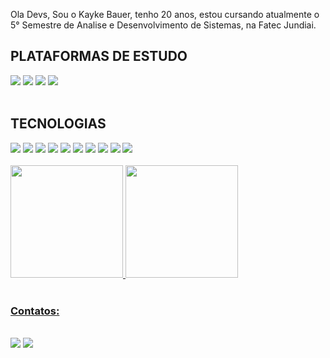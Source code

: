 Ola Devs, Sou o Kayke Bauer, tenho 20 anos, estou cursando atualmente o 5° Semestre de Analise e Desenvolvimento de Sistemas, na Fatec Jundiai.

<h2>PLATAFORMAS DE ESTUDO</h2>
<div>
<img src="https://img.shields.io/badge/freecodecamp-27273D?style=for-the-badge&logo=freecodecamp&logoColor=white">
<img src="https://img.shields.io/badge/Udemy-EC5252?style=for-the-badge&logo=Udemy&logoColor=white">
<img src="https://img.shields.io/badge/MDN_Web_Docs-black?style=for-the-badge&logo=mdnwebdocs&logoColor=white">
<img src="https://img.shields.io/badge/Duolingo-58CC02?style=for-the-badge&logo=Duolingo&logoColor=white">

</div>
<br>

<div>
<h2>TECNOLOGIAS</h2>

<img src="https://img.shields.io/badge/Linux-FCC624?style=for-the-badge&logo=linux&logoColor=black">
<img src="https://img.shields.io/badge/HTML5-E34F26?style=for-the-badge&logo=html5&logoColor=white">
<img src="https://img.shields.io/badge/CSS3-1572B6?style=for-the-badge&logo=css3&logoColor=white">
<img src="https://img.shields.io/badge/JavaScript-F7DF1E?style=for-the-badge&logo=javascript&logoColor=black">
<img src="https://img.shields.io/badge/C-00599C?style=for-the-badge&logo=c&logoColor=white">
<img src="https://img.shields.io/badge/Java-ED8B00?style=for-the-badge&logo=openjdk&logoColor=white">
<img src="https://img.shields.io/badge/PHP-777BB4?style=for-the-badge&logo=php&logoColor=white">
<img src="https://img.shields.io/badge/Bootstrap-563D7C?style=for-the-badge&logo=bootstrap&logoColor=white">
<img src="https://img.shields.io/badge/jQuery-0769AD?style=for-the-badge&logo=jquery&logoColor=white">
<img src="https://img.shields.io/badge/SQLite-07405E?style=for-the-badge&logo=sqlite&logoColor=white">

</div>
<br>
<div>
<a href="https://github.com/BauerKayke">
<img height="180em" src="https://github-readme-stats.vercel.app/api/top-langs/?username=BauerKayke&layout=compact&langs_count=7&theme=dracula"/>
<img height="180em" src="https://github-readme-stats.vercel.app/api?username=BauerKayke&show_icons=true&theme=dracula&include_all_commits=true&count_private=true"/>
</div>
<br>
<div>
  <h3>Contatos:</h3>
   <br>
<a href="https://www.instagram.com/kbauer.marins/" target="blank"><img src="https://img.shields.io/badge/Instagram-E4405F?style=for-the-badge&logo=instagram&logoColor=white"></a>
<a href="https://www.linkedin.com/in/BauerKayke/" target="blank"><img src="https://img.shields.io/badge/LinkedIn-0077B5?style=for-the-badge&logo=linkedin&logoColor=white"></a>

</div>

</body>
</html>
